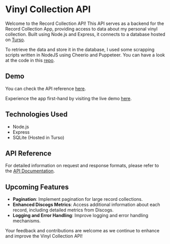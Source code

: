 # Vinyl Collection API

Welcome to the Record Collection API! This API serves as a backend for the Record Collection App, providing access to data about my personal vinyl collection. Built using Node.js and Express, it connects to a database hosted on [Turso](https://turso.tech/).

To retrieve the data and store it in the database, I used some scrapping scripts written in NodeJS using Cheerio and Puppeteer. You can have a look at the code in this [repo](https://github.com/pepedeulloa/vinylCollectionUtils).

## Demo

You can check the API reference [here](https://vinylcollectionapi.onrender.com/).

Experience the app first-hand by visiting the live demo [here](https://pepedeulloasrecordcollection.vercel.app/).


## Technologies Used

- Node.js
- Express
- SQLite (Hosted in Turso)

## API Reference

For detailed information on request and response formats, please refer to the [API Documentation](https://vinylcollectionapi.onrender.com/docs/).

## Upcoming Features

- **Pagination**: Implement pagination for large record collections.
- **Enhanced Discogs Metrics**: Access additional information about each record, including detailed metrics from Discogs.
- **Logging and Error Handling**: Improve logging and error handling mechanisms.

Your feedback and contributions are welcome as we continue to enhance and improve the Vinyl Collection API!